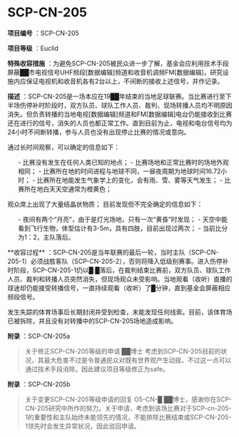 # SCP-CN-205

**项目编号** ：SCP-CN-205

**项目等级** ：Euclid

**特殊收容措施** ：为避免SCP-CN-205被民众进一步了解，基金会应利用技术手段屏蔽██市电视信号UHF频段[数据编辑]频道和收音机调频FM[数据编辑]，研究设施内应保证电视机和收音机各有2台以上，不间断的接收上述信号，并作记录。

**描述** ：SCP-CN-205是一场本应在19██年结束的当地足球联赛。当比赛进行至下半场伤停补时阶段时，双方队员、球队工作人员、裁判、现场转播人员均不明原因消失。但负责转播的当地电视[数据编辑]频道和FM[数据编辑]电台仍能接收到比赛还在进行的信号，消失的人员也都正常工作。直到目前为止，电视和电台信号均为24小时不间断转播，参与人员也没有出现停止比赛的情况或意向。

通过长时间观察，可以确定的信息如下：

<ol>- &#27604;&#36187;&#27809;&#26377;&#21457;&#29983;&#22312;&#20219;&#20309;&#20154;&#31867;&#24050;&#30693;&#30340;&#22320;&#28857;&#65307;
- &#27604;&#36187;&#22330;&#22320;&#21644;&#27491;&#24120;&#27604;&#36187;&#26102;&#30340;&#22330;&#22320;&#22806;&#35266;&#30456;&#21516;&#65307;
- &#27604;&#36187;&#25152;&#22312;&#22320;&#30340;&#26102;&#38388;&#36827;&#31243;&#19982;&#22320;&#29699;&#19981;&#21516;&#65292;&#19968;&#26172;&#22812;&#21608;&#26399;&#20026;&#22320;&#29699;&#26102;&#38388;16.72&#23567;&#26102;&#65307;
- &#27604;&#36187;&#25152;&#22312;&#22320;&#33021;&#21457;&#29983;&#27668;&#35937;&#23398;&#19978;&#30340;&#21464;&#21270;&#65292;&#20250;&#26377;&#38632;&#12289;&#38634;&#12289;&#38654;&#31561;&#22825;&#27668;&#21457;&#29983;&#65307;
- &#27604;&#36187;&#25152;&#22312;&#22320;&#30333;&#22825;&#22825;&#31354;&#36890;&#24120;&#20026;&#27225;&#40644;&#33394;&#65307;
</ol>
观众席上出现了大量结晶状物质；
目前发现但不完全确定的信息如下：

<ol>- &#22812;&#38388;&#26377;&#20004;&#20010;&#8220;&#26376;&#20142;&#8221;&#65292;&#30001;&#20110;&#26159;&#28783;&#20809;&#22330;&#22320;&#65292;&#21482;&#26377;&#19968;&#27425;&#8220;&#40644;&#26127;&#8221;&#26102;&#21457;&#29616;&#65307;
- &#22825;&#31354;&#20013;&#33021;&#30475;&#21040;&#39134;&#34892;&#29983;&#29289;&#65292;&#20307;&#22411;&#20272;&#35745;&#26377;3-5m&#65292;&#20855;&#26377;&#22235;&#32930;&#65292;&#30446;&#21069;&#20986;&#29616;&#36807;&#20004;&#27425;&#65307;
- &#24403;&#21069;&#27604;&#20998;&#20026;1&#65306;2&#65292;&#20027;&#38431;&#33853;&#21518;&#12290;
</ol>
**收容过程** ：SCP-CN-205是当年联赛的最后一轮，当时主队（SCP-CN-205-1）必须战胜客队（SCP-CN-205-2），否则将降入低级别赛事。进入伤停补时阶段，SCP-CN-205-1仍以█:█落后，在裁判结束比赛前，双方队员、球队工作人员、裁判和转播人员突然消失，但现场观众未受影响。当地观看（收听）直播的球迷却仍能接受转播信号，一直持续观看（收听）了█分钟，直到基金会屏蔽相应频段信号。

发生失踪的体育场事后长期封闭并受到检查，未能发现任何线索。目前，该体育场已被拆除，并且没有对转播中的SCP-CN-205场地造成影响。

**附录** ：SCP-CN-205a


> 关于修正SCP-CN-205等级的申请 ██博士
考虑到SCP-CN-205目前的状况，其最大危害不过是令普通民众对既有世界观产生动摇，不过这一点可以通过技术手段消除。因此建议项目等级修正为safe。
> 

**附录** ：SCP-CN-205b


> 关于变更SCP-CN-205等级申请的回复 O5-CN-█
██博士，感谢你在SCP-CN-205研究中所作的努力。关于申请，考虑到该场比赛对于SCP-cn-205-1的重要性和主队始终未能领先的情况，不能排除比赛结束或SCP-CN-205-1领先时会发生异常状况，因此驳回申请。
> 


